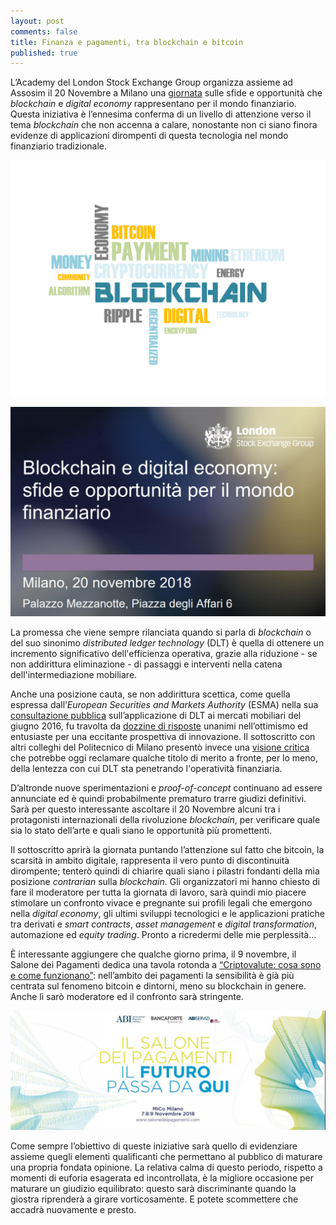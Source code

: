 ```yaml
---
layout: post
comments: false
title: Finanza e pagamenti, tra blockchain e bitcoin
published: true
---
```


L’Academy del London Stock Exchange Group organizza assieme ad Assosim il 20 Novembre a Milano una [giornata](https://lseg.com/it/markets-products-and-services/business-services/academy/milan-campus/course-calendar-italy/blockchain-e-digital-economy-sfide-e-opportunit%C3%A0-il-mondo-finanziario) sulle sfide e opportunità che _blockchain_ e _digital economy_ rappresentano per il mondo finanziario. Questa iniziativa è l’ennesima conferma di un livello di attenzione verso il tema _blockchain_ che non accenna a calare, nonostante non ci siano finora evidenze di applicazioni dirompenti di questa tecnologia nel mondo finanziario tradizionale.

![Finanza e pagamenti, tra blockchain e bitcoin](/images/blockchain-3206918_1280.png)

[![LSEG](/images/20181120-lseg.jpg)](https://lseg.com/it/markets-products-and-services/business-services/academy/milan-campus/course-calendar-italy/blockchain-e-digital-economy-sfide-e-opportunit%C3%A0-il-mondo-finanziario)

La promessa che viene sempre rilanciata quando si parla di _blockchain_ o del suo sinonimo _distributed ledger technology_ (DLT) è quella di ottenere un incremento significativo dell'efficienza operativa, grazie alla riduzione - se non addirittura eliminazione - di passaggi e interventi nella catena dell'intermediazione mobiliare.

Anche una posizione cauta, se non addirittura scettica, come quella espressa dall’_European Securities and Markets Authority_ (ESMA) nella sua [consultazione pubblica](https://www.esma.europa.eu/sites/default/files/library/2016-773_dp_dlt.pdf) sull’applicazione di DLT ai mercati mobiliari del giugno 2016, fu travolta da [dozzine di risposte](https://www.esma.europa.eu/press-news/consultations/consultation-distributed-ledger-technology-applied-securities-markets) unanimi nell’ottimismo ed entusiaste per una eccitante prospettiva di innovazione. Il sottoscritto con altri colleghi del Politecnico di Milano presentò invece una [visione critica](https://ssrn.com/abstract=3265776) che potrebbe oggi reclamare qualche titolo di merito a fronte, per lo meno, della lentezza con cui DLT sta penetrando l'operatività finanziaria.

D’altronde nuove sperimentazioni e _proof-of-concept_ continuano ad essere annunciate ed è quindi probabilmente prematuro trarre giudizi definitivi. Sarà per questo interessante ascoltare il 20 Novembre alcuni tra i protagonisti internazionali della rivoluzione _blockchain_, per verificare quale sia lo stato dell’arte e quali siano le opportunità più promettenti.

Il sottoscritto aprirà la giornata puntando l’attenzione sul fatto che bitcoin, la scarsità in ambito digitale, rappresenta il vero punto di discontinuità dirompente; tenterò quindi di chiarire quali siano i pilastri fondanti della mia posizione _contrarian_ sulla _blockchain_. Gli organizzatori mi hanno chiesto di fare il moderatore per tutta la giornata di lavoro, sarà quindi mio piacere stimolare un confronto vivace e pregnante sui profili legali che emergono nella _digital economy_, gli ultimi sviluppi tecnologici e le applicazioni pratiche tra derivati e _smart contracts_, _asset management_ e _digital transformation_, automazione ed _equity trading_. Pronto a ricredermi delle mie perplessità...

È interessante aggiungere che qualche giorno prima, il 9 novembre, il Salone dei Pagamenti dedica una tavola rotonda a [“Criptovalute: cosa sono e come funzionano”](https://www.salonedeipagamenti.com/agenda/criptovalute-cosa-sono-e-come-funzionano): nell’ambito dei pagamenti la sensibilità è già più centrata sul fenomeno bitcoin e dintorni, meno su blockchain in genere. Anche lì sarò moderatore ed il confronto sarà stringente.

[![Salone dei Pagamenti Criptovalute](/images/20181109-salone-pagamenti.jpg)](https://www.salonedeipagamenti.com/agenda/criptovalute-cosa-sono-e-come-funzionano)

Come sempre l’obiettivo di queste iniziative sarà quello di evidenziare assieme quegli elementi qualificanti che permettano al pubblico di maturare una propria fondata opinione. La relativa calma di questo periodo, rispetto a momenti di euforia esagerata ed incontrollata, è la migliore occasione per maturare un giudizio equilibrato: questo sarà discriminante quando la giostra riprenderà a girare vorticosamente. E potete scommettere che accadrà nuovamente e presto.
